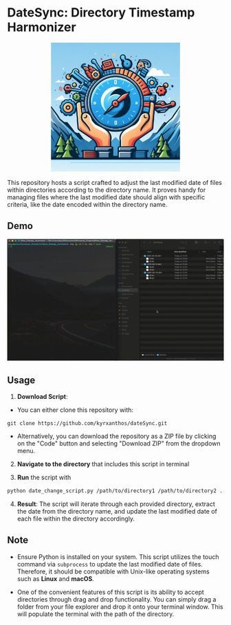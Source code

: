 #  DateSync: Directory Timestamp Harmonizer


<p align="center">
  <img src="logo.png" alt="Logo" width="300"/>
</p>

This repository hosts a script crafted to adjust the last modified date of files within directories according to the directory name. It proves handy for managing files where the last modified date should align with specific criteria, like the date encoded within the directory name.

## Demo

<p align="center">
  <img src="original_demo.gif" alt="Logo" width="800"/>
</p>


## Usage

1. **Download Script**: 

- You can either clone this repository with:

```shell
git clone https://github.com/kyrxanthos/dateSync.git
```

- Alternatively, you can download the repository as a ZIP file by clicking on the "Code" button and selecting "Download ZIP" from the dropdown menu.

2. **Navigate to the directory** that includes this script in terminal

3. **Run** the script with 

```bash
python date_change_script.py /path/to/directory1 /path/to/directory2 ...
```


4. **Result**: The script will iterate through each provided directory, extract the date from the directory name, and update the last modified date of each file within the directory accordingly.

## Note

- Ensure Python is installed on your system.
This script utilizes the touch command via `subprocess` to update the last modified date of files. Therefore, it should be compatible with Unix-like operating systems such as **Linux** and **macOS**.

- One of the convenient features of this script is its ability to accept directories through drag and drop functionality. You can simply drag a folder from your file explorer and drop it onto your terminal window. This will populate the terminal with the path of the directory.

